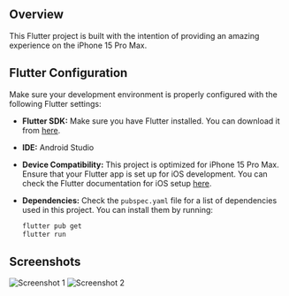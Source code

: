 
## Overview

This Flutter project is built with the intention of providing an amazing experience on the iPhone 15 Pro Max.

## Flutter Configuration

Make sure your development environment is properly configured with the following Flutter settings:

- **Flutter SDK:** Make sure you have Flutter installed. You can download it from [here](https://flutter.dev/docs/get-started/install).

- **IDE:** Android Studio

- **Device Compatibility:** This project is optimized for iPhone 15 Pro Max. Ensure that your Flutter app is set up for iOS development. You can check the Flutter documentation for iOS setup [here](https://flutter.dev/docs/get-started/install/macos#deploy-to-ios-devices).

- **Dependencies:** Check the `pubspec.yaml` file for a list of dependencies used in this project. You can install them by running:

  ```bash
  flutter pub get
  flutter run

## Screenshots

![Screenshot 1](screenshots/screenshot1.png)
![Screenshot 2](screenshots/screenshot2.png)
